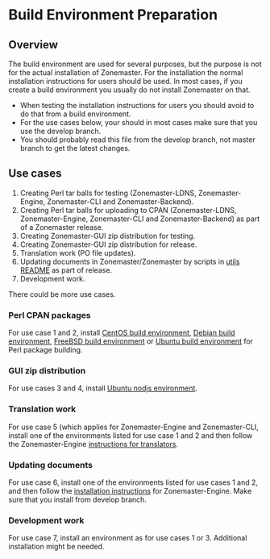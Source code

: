 # Build Environment Preparation

## Overview

The build environment are used for several purposes, but the purpose
is not for the actual installation of Zonemaster. For the installation
the normal installation instructions for users should be used. In most
cases, if you create a build environment you usually do not install
Zonemaster on that.

* When testing the installation instructions for users you should avoid
  to do that from a build environment.
* For the use cases below, your should in most cases make sure that
  you use the develop branch.
* You should probably read this file from the develop branch, not
  master branch to get the latest changes.

## Use cases

1. Creating Perl tar balls for testing (Zonemaster-LDNS,
   Zonemaster-Engine, Zonemaster-CLI and Zonemaster-Backend).
2. Creating Perl tar balls for uploading to CPAN (Zonemaster-LDNS,
   Zonemaster-Engine, Zonemaster-CLI and Zonemaster-Backend) as part
   of a Zonemaster release.
3. Creating Zonemaster-GUI zip distribution for testing.
4. Creating Zonemaster-GUI zip distribution for release.
5. Translation work (PO file updates).
6. Updating documents in Zonemaster/Zonemaster by scripts in
   [utils README] as part of release.
7. Development work.

There could be more use cases.

### Perl CPAN packages

For use case 1 and 2, install [CentOS build environment],
[Debian build environment], [FreeBSD build environment] 
or [Ubuntu build environment] for Perl package building.

### GUI zip distribution

For use cases 3 and 4, install [Ubuntu nodjs environment].

### Translation work

For use case 5 (which applies for Zonemaster-Engine and
Zonemaster-CLI, install one of the environments listed for
use case 1 and 2 and then follow the Zonemaster-Engine
[instructions for translators].

### Updating documents

For use case 6, install one of the environments listed
for use cases 1 and 2, and then follow the 
[installation instructions] for Zonemaster-Engine. Make sure
that you install from develop branch.

### Development work

For use case 7, install an environment as for use cases
1 or 3. Additional installation might be needed.


[CentOS build environment]:         CentOS-build-environment.md
[Debian build environment]:         Debian-build-environment.md
[FreeBSD build environment]:        FreeBSD-build-environment.md
[Ubuntu build environment]:         Ubuntu-build-environment.md
[Ubuntu nodjs environment]:         Ubuntu-nodjs-build-environment.md
[installation instructions]:        https://github.com/zonemaster/zonemaster-engine/blob/develop/docs/Installation.md
[instructions for translators]:     https://github.com/zonemaster/zonemaster-engine/blob/develop/docs/Translation-translators.md
[utils README]:                     ../../../utils/README.md
